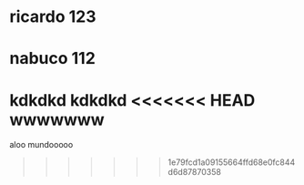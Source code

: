 # ricardo  123
# nabuco 112
kdkdkd
kdkdkd
<<<<<<< HEAD
wwwwwww
=======


aloo mundooooo
>>>>>>> 1e79fcd1a09155664ffd68e0fc844d6d87870358
